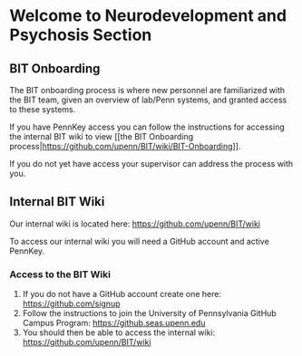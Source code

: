 # Welcome to Neurodevelopment and Psychosis Section 


## BIT Onboarding

The BIT onboarding process is where new personnel are familiarized with the BIT team, given an overview of lab/Penn systems, and granted access to these systems.

If you have PennKey access you can follow the instructions for accessing the internal BIT wiki to view [[the BIT Onboarding process|https://github.com/upenn/BIT/wiki/BIT-Onboarding]].

If you do not yet have access your supervisor can address the process with you.

## Internal BIT Wiki

Our internal wiki is located here: https://github.com/upenn/BIT/wiki

To access our internal wiki you will need a GitHub account and active PennKey.

### Access to the BIT Wiki

1. If you do not have a GitHub account create one here: https://github.com/signup
2. Follow the instructions to join the University of Pennsylvania GitHub Campus Program: https://github.seas.upenn.edu
3. You should then be able to access the internal wiki: https://github.com/upenn/BIT/wiki
